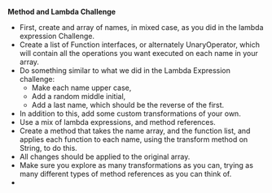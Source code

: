 **Method and Lambda Challenge**
- First, create and array of names, in mixed case, as you did in the lambda expression Challenge. 
- Create a list of Function interfaces, or alternately UnaryOperator, which will contain all the operations you want executed on each name in your array. 
- Do something similar to what we did in the Lambda Expression challenge:
    - Make each name upper case, 
    - Add a random middle initial,
    - Add a last name, which should be the reverse of the first.
- In addition to this, add some custom transformations of your own.
- Use a mix of lambda expressions, and method references.
- Create a method that takes the name array, and the function list, and applies each function to each name, using the transform method on String, to do this. 
- All changes should be applied to the original array. 
- Make sure you explore as many transformations as you can, trying as many different types of method references as you can think of. 
- 
